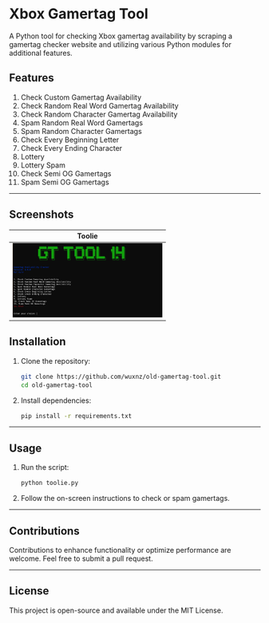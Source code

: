# Xbox Gamertag Tool

A Python tool for checking Xbox gamertag availability by scraping a gamertag checker website and utilizing various Python modules for additional features.

## Features
1. Check Custom Gamertag Availability
2. Check Random Real Word Gamertag Availability
3. Check Random Character Gamertag Availability
4. Spam Random Real Word Gamertags
5. Spam Random Character Gamertags
6. Check Every Beginning Letter
7. Check Every Ending Character
8. Lottery
9. Lottery Spam
10. Check Semi OG Gamertags
11. Spam Semi OG Gamertags

---

## Screenshots

| Toolie |
|--------|
| <img src="screenshots/Toolie.png" width="300" /> |

## Installation
1. Clone the repository:
   ```sh
   git clone https://github.com/wuxnz/old-gamertag-tool.git
   cd old-gamertag-tool
   ```
2. Install dependencies:
   ```sh
   pip install -r requirements.txt
   ```

---

## Usage
1. Run the script:
   ```sh
   python toolie.py
   ```
2. Follow the on-screen instructions to check or spam gamertags.

---

## Contributions
Contributions to enhance functionality or optimize performance are welcome. Feel free to submit a pull request.

---

## License
This project is open-source and available under the MIT License.

